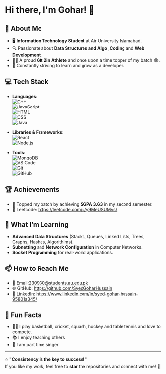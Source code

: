 # Hi there, I'm Gohar! 👋  

## 🚀 About Me  
- 🖥️ **Information Technology Student** at Air University Islamabad.  
- 🔍 Passionate about **Data Structures and Algo** ,**Coding** and **Web Development**.  
- 🏃🏻 A proud **6ft 2in Athlete** and once upon a time topper of my batch 😭.  
- 🎯 Constantly striving to learn and grow as a developer.

## 💻 Tech Stack  
- **Languages**:  
  ![C++](https://img.shields.io/badge/-C++-00599C?style=flat-square&logo=cplusplus&logoColor=white)  
  ![JavaScript](https://img.shields.io/badge/-JavaScript-F7DF1E?style=flat-square&logo=javascript&logoColor=black)  
  ![HTML](https://img.shields.io/badge/-HTML5-E34F26?style=flat-square&logo=html5&logoColor=white)  
  ![CSS](https://img.shields.io/badge/-CSS3-1572B6?style=flat-square&logo=css3&logoColor=white)  
  ![Java](https://img.shields.io/badge/-Java-007396?style=flat-square&logo=java&logoColor=white)  

- **Libraries & Frameworks**:  
  ![React](https://img.shields.io/badge/-React-61DAFB?style=flat-square&logo=react&logoColor=black)  
  ![Node.js](https://img.shields.io/badge/-Node.js-339933?style=flat-square&logo=node.js&logoColor=white)  

- **Tools**:  
  ![MongoDB](https://img.shields.io/badge/-MongoDB-47A248?style=flat-square&logo=mongodb&logoColor=white)  
  ![VS Code](https://img.shields.io/badge/-VSCode-0078D4?style=flat-square&logo=visual-studio-code&logoColor=white)  
  ![Git](https://img.shields.io/badge/-Git-F05032?style=flat-square&logo=git&logoColor=white)  
  ![GitHub](https://img.shields.io/badge/-GitHub-181717?style=flat-square&logo=github&logoColor=white)

## 🏆 Achievements  
- 🏅 Topped my batch by achieving **SGPA 3.63** in my second semester.
-  📱 Leetcode: https://leetcode.com/u/y9MeUSUMvs/
    

## 🎯 What I’m Learning  
- **Advanced Data Structures** (Stacks, Queues, Linked Lists, Trees, Graphs, Hashes, Algorithims).  
- **Subnetting** and **Network Configuration**  in Computer Networks.  
- **Socket Programming** for real-world applications.

## 📫 How to Reach Me  
- 📧 Email:230930@students.au.edu.pk 
- 🌐 GitHub: https://github.com/SyedGoharHussain
- 📱 LinkedIn: https://www.linkedin.com/in/syed-gohar-hussain-95801a345/ 

## 🌟 Fun Facts  
- 🏃🏻 I play basketball, cricket, squash, hockey and table tennis and love to compete.  
- 📚 I enjoy teaching others
- 🎤 I am part time singer
  
---

⭐ **"Consistency is the key to success!"**  
If you like my work, feel free to **star** the repositories and connect with me! 🚀
